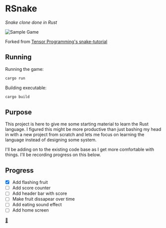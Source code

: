 # RSnake

_Snake clone done in Rust_

![Sample Game](https://i.imgur.com/ObGkhfH.gif)

Forked from [Tensor Programming's
snake-tutorial](https://github.com/tensor-programming/snake-tutorial)

## Running

Running the game:

```bash
cargo run
```

Building executable:

```bash
cargo build
```

## Purpose

This project is here to give me some starting material to learn the Rust
language. I figured this might be more productive than just bashing my head in
with a new project from scratch and lets me focus on learning the language
instead of designing some system.

I'll be adding on to the existing code base as I get more comfortable with
things. I'll be recording progress on this below.

## Progress

- [X] Add flashing fruit
- [ ] Add score counter
- [ ] Add header bar with score
- [ ] Make fruit dissapear over time
- [ ] Add eating sound effect
- [ ] Add home screen

[:snake:](https://github.com/loksonarius/rsnake)

